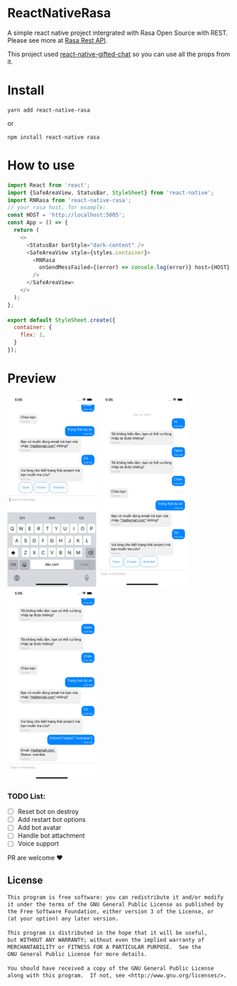 # ReactNativeRasa
A simple react native project intergrated with Rasa Open Source with REST. Please see more at [Rasa Rest API](https://rasa.com/docs/rasa/connectors/your-own-website/#rest-channels).

This project used [react-native-gifted-chat](https://github.com/FaridSafi/react-native-gifted-chat) so you can use all the props from it.

# Install
```
yarn add react-native-rasa
```
or
```
npm install react-native rasa
```

# How to use
```javascript
import React from 'react';
import {SafeAreaView, StatusBar, StyleSheet} from 'react-native';
import RNRasa from 'react-native-rasa';
// your rasa host, for example:
const HOST = 'http://localhost:5005';
const App = () => {
  return (
    <>
      <StatusBar barStyle="dark-content" />
      <SafeAreaView style={styles.container}>
        <RNRasa 
          onSendMessFailed={(error) => console.log(error)} host={HOST}
        />
      </SafeAreaView>
    </>
  );
};

export default StyleSheet.create({
  container: {
    flex: 1,
  }
});
```

# Preview
<p float="left">
  <img src="https://github.com/hungvu193/ReactNativeRasa/blob/master/preview/Simulator%20Screen%20Shot%20-%20iPhone%2011%20-%202020-12-25%20at%2017.05.06.png" width="200" />
  <img src="https://github.com/hungvu193/ReactNativeRasa/blob/master/preview/Simulator%20Screen%20Shot%20-%20iPhone%2011%20-%202020-12-25%20at%2017.05.14.png" width="200" /> 
  <img src="https://github.com/hungvu193/ReactNativeRasa/blob/master/preview/Simulator%20Screen%20Shot%20-%20iPhone%2011%20-%202020-12-25%20at%2017.05.17.png" width="200" />
</p>

### TODO List:
- [ ] Reset bot on destroy
- [ ] Add restart bot options
- [ ] Add bot avatar
- [ ] Handle bot attachment
- [ ] Voice support

PR are welcome ❤️

## License

    This program is free software: you can redistribute it and/or modify
    it under the terms of the GNU General Public License as published by
    the Free Software Foundation, either version 3 of the License, or
    (at your option) any later version.

    This program is distributed in the hope that it will be useful,
    but WITHOUT ANY WARRANTY; without even the implied warranty of
    MERCHANTABILITY or FITNESS FOR A PARTICULAR PURPOSE.  See the
    GNU General Public License for more details.

    You should have received a copy of the GNU General Public License
    along with this program.  If not, see <http://www.gnu.org/licenses/>.
